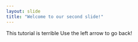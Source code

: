 ```yaml
---
layout: slide
title: "Welcome to our second slide!"
---
```

This tutorial is terrible
Use the left arrow to go back!
